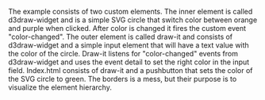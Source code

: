 The example consists of two custom elements. The inner element is called d3draw-widget and is a simple SVG circle that switch color between orange and purple when clicked. After color is changed it fires the custom event "color-changed".
The outer element is called draw-it and consists of d3draw-widget and a simple input element that will have a text value with the color of the circle. Draw-it listens for "color-changed" events from d3draw-widget and uses the event detail to set the right color in the input field.
Index.html consists of draw-it and a pushbutton that sets the color of the SVG circle to green. The borders is a mess, but their purpose is to visualize the element hierarchy.
